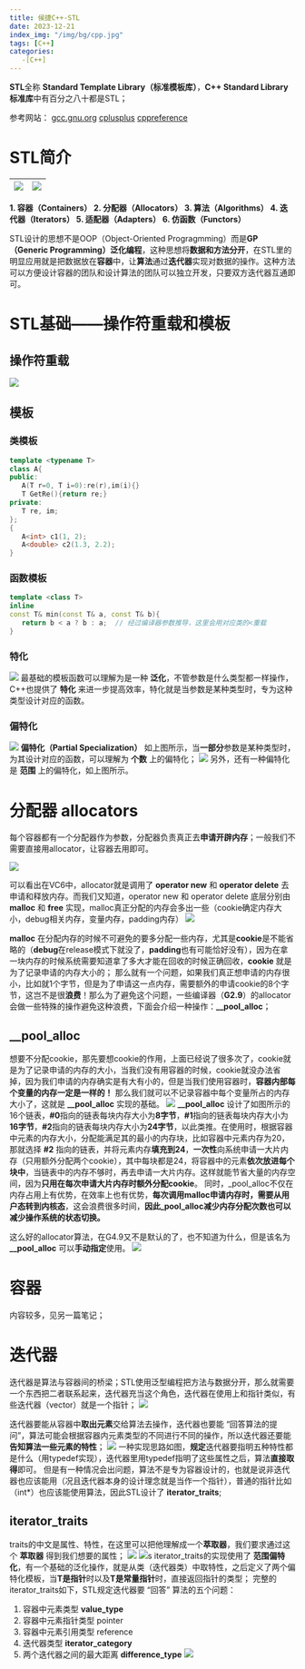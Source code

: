 ```yaml
---
title: 侯捷C++-STL
date: 2023-12-21
index_img: "/img/bg/cpp.jpg"
tags: [C++]
categories: 
   -[C++]
---
```

<!-- more -->

**STL**全称 **Standard Template Library（标准模板库）**，**C++ Standard Library标准库**中有百分之八十都是STL；

参考网站：
[gcc.gnu.org](http://gcc.gnu.org/)
[cplusplus](https://cplusplus.com/)
[cppreference](https://en.cppreference.com/w/)

# STL简介

![](/article_img/2023-12-21-10-52-12.png) | ![](/article_img/2023-12-21-10-58-12.png)
---|---

**1. 容器（Containers）
2. 分配器（Allocators）
3. 算法（Algorithms）
4. 迭代器（Iterators）
5. 适配器（Adapters）
6. 仿函数（Functors）**

STL设计的思想不是OOP（Object-Oriented Progragmming）而是**GP（Generic Programming）泛化编程**，这种思想将**数据和方法分开**，在STL里的明显应用就是把数据放在**容器**中，让**算法**通过**迭代器**实现对数据的操作。这种方法可以方便设计容器的团队和设计算法的团队可以独立开发，只要双方迭代器互通即可。

# STL基础——操作符重载和模板

## 操作符重载

![](/article_img/2023-12-22-14-51-48.png)

## 模板

### 类模板
```C++
template <typename T>
class A{
public:
   A(T r=0, T i=0):re(r),im(i){}
   T GetRe(){return re;}
private:
   T re, im;
};
{
   A<int> c1(1, 2);
   A<double> c2(1.3, 2.2);
}
```
### 函数模板
 
```C++
template <class T>
inline
const T& min(const T& a, const T& b){
   return b < a ? b : a;  // 经过编译器参数推导，这里会用对应类的<重载
}
```
 
### 特化

![](/article_img/2023-12-22-15-26-11.png)
最基础的模板函数可以理解为是一种 **泛化**，不管参数是什么类型都一样操作，C++也提供了 **特化** 来进一步提高效率，特化就是当参数是某种类型时，专为这种类型设计对应的函数。

### 偏特化

![](/article_img/2023-12-22-15-34-14.png)
**偏特化（Partial Specialization）** 如上图所示，当**一部分**参数是某种类型时，为其设计对应的函数，可以理解为 **个数** 上的偏特化；
![](/article_img/2023-12-22-15-37-43.png)
另外，还有一种偏特化是 **范围** 上的偏特化，如上图所示。

# 分配器 allocators

每个容器都有一个分配器作为参数，分配器负责真正去**申请开辟内存**；一般我们不需要直接用allocator，让容器去用即可。

![](/article_img/2023-12-22-15-52-49.png)

可以看出在VC6中，allocator就是调用了 **operator new** 和 **operator delete** 去申请和释放内存。而我们又知道，operator new 和 operator delete 底层分别由 **malloc** 和 **free** 实现，malloc真正分配的内存会多出一些（cookie确定内存大小，debug相关内存，变量内存，padding内存）
![](/article_img/2023-12-22-15-53-38.png)

**malloc** 在分配内存的时候不可避免的要多分配一些内存，尤其是**cookie**是不能省略的（**debug**在release模式下就没了，**padding**也有可能恰好没有），因为在拿一块内存的时候系统需要知道拿了多大才能在回收的时候正确回收，**cookie** 就是为了记录申请的内存大小的；
那么就有一个问题，如果我们真正想申请的内存很小，比如就1个字节，但是为了申请这一点内存，需要额外的申请cookie的8个字节，这岂不是很**浪费**！那么为了避免这个问题，一些编译器（**G2.9**）的allocator会做一些特殊的操作避免这种浪费，下面会介绍一种操作：**__pool_alloc**；

## __pool_alloc

想要不分配cookie，那先要想cookie的作用，上面已经说了很多次了，cookie就是为了记录申请的内存的大小，当我们没有用容器的时候，cookie就没办法省掉，因为我们申请的内存确实是有大有小的，但是当我们使用容器时，**容器内部每个变量的内存一定是一样的！** 那么我们就可以不记录容器中每个变量所占的内存大小了，这就是 **__pool_alloc** 实现的基础。
![](/article_img/2023-12-22-16-33-47.png)
**__pool_alloc** 设计了如图所示的16个链表，**#0**指向的链表每块内存大小为**8字节**，**#1**指向的链表每块内存大小为**16字节**，**#2**指向的链表每块内存大小为**24字节**，以此类推。在使用时，根据容器中元素的内存大小，分配能满足其的最小的内存块，比如容器中元素内存为20，那就选择 **#2** 指向的链表，并将元素内存**填充到24**，**一次性**向系统申请一大片内存（只用额外分配两个cookie），其中每块都是24，将容器中的元素**依次放进每个块中**，当链表中的内存不够时，再去申请一大片内存。这样就能节省大量的内存空间，因为**只用在每次申请大片内存时额外分配cookie**。
同时，_pool_alloc不仅在内存占用上有优势，在效率上也有优势，**每次调用malloc申请内存时，需要从用户态转到内核态**，这会浪费很多时间，**因此_pool_alloc减少内存分配次数也可以减少操作系统的状态切换。**

这么好的allocator算法，在G4.9又不是默认的了，也不知道为什么，但是该名为 **__pool_alloc** 可以**手动指定**使用。
![](/article_img/2023-12-22-16-52-50.png)

# 容器

内容较多，见另一篇笔记；

# 迭代器

迭代器是算法与容器间的桥梁；STL使用泛型编程把方法与数据分开，那么就需要一个东西把二者联系起来，迭代器充当这个角色，迭代器在使用上和指针类似，有些迭代器（vector）就是一个指针；
![](/article_img/2023-12-23-16-41-38.png)

迭代器要能从容器中**取出元素**交给算法去操作，迭代器也要能 “回答算法的提问”，算法可能会根据容器内元素类型的不同进行不同的操作，所以迭代器还要能**告知算法一些元素的特性**；
![](/article_img/2023-12-23-16-50-03.png)
一种实现思路如图，**规定**迭代器要指明五种特性都是什么（用typedef实现），迭代器里用typedef指明了这些属性之后，算法**直接取得**即可。
但是有一种情况会出问题，算法不是专为容器设计的，也就是说非迭代器也应该能用（况且迭代器本身的设计理念就是当作一个指针），普通的指针比如（int*）也应该能使用算法，因此STL设计了 **iterator_traits**;

## iterator_traits

traits的中文是属性、特性，在这里可以把他理解成一个**萃取器**，我们要求通过这个 **萃取器** 得到我们想要的属性；
![](/article_img/2023-12-23-16-56-09.png)
![](/article_img/2023-12-23-18-47-40.png)s
iterator_traits的实现使用了 **范围偏特化**，有一个基础的泛化操作，就是从类（迭代器类）中取特性，之后定义了两个偏特化模板，当**T是指针**时以及**T是常量指针**时，直接返回指针的类型；
完整的iterator_traits如下，STL规定迭代器要 “回答” 算法的五个问题：
1. 容器中元素类型 **value_type**
2. 容器中元素指针类型 pointer
3. 容器中元素引用类型 reference
4. 迭代器类型 **iterator_category**
5. 两个迭代器之间的最大距离 **difference_type**
![](/article_img/2023-12-23-17-01-53.png)


